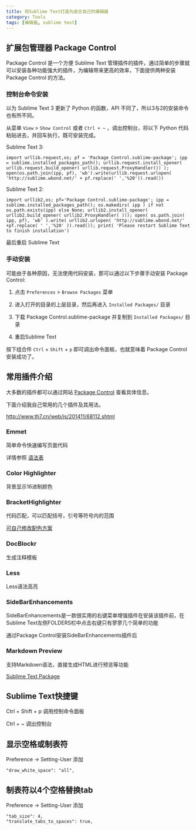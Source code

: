 ```yaml
---
title: 将Sublime Text打造为适合自己的编辑器
category: Tools
tags: [编辑器, sublime text]
---
```


## 扩展包管理器 Package Control

Package Control 是一个方便 Sublime Text 管理插件的插件，通过简单的步骤就可以安装各种功能强大的插件，为编辑带来更高的效率，下面提供两种安装 Package Control 的方法。

### 控制台命令安装

以为 Sublime Text 3 更新了 Python 的函数，API 不同了，所以3与2的安装命令也有所不同。

从菜单 `View` > `Show Control` 或者 `Ctrl + ~` ，调出控制台，将以下 Python 代码粘贴进去，并回车执行，既可安装完成。

Sublime Text 3:

```
import urllib.request,os; pf = 'Package Control.sublime-package'; ipp = sublime.installed_packages_path(); urllib.request.install_opener( urllib.request.build_opener( urllib.request.ProxyHandler()) ); open(os.path.join(ipp, pf), 'wb').write(urllib.request.urlopen( 'http://sublime.wbond.net/' + pf.replace(' ','%20')).read())
```

Sublime Text 2:

```
import urllib2,os; pf='Package Control.sublime-package'; ipp = sublime.installed_packages_path(); os.makedirs( ipp ) if not os.path.exists(ipp) else None; urllib2.install_opener( urllib2.build_opener( urllib2.ProxyHandler( ))); open( os.path.join( ipp, pf), 'wb' ).write( urllib2.urlopen( 'http://sublime.wbond.net/' +pf.replace( ' ','%20' )).read()); print( 'Please restart Sublime Text to finish installation')
```

最后重启 Sublime Text

### 手动安装

可能由于各种原因，无法使用代码安装，那可以通过以下步骤手动安装 Package Control:

1. 点击 `Preferences` > `Browse Packages` 菜单

2. 进入打开的目录的上层目录，然后再进入 `Installed Packages/` 目录

3. 下载 Package Control.sublime-package 并复制到 `Installed Packages/` 目录

4. 重启Sublime Text

按下组合件 `Ctrl` + `Shift` + `p` 即可调出命令面板，也就意味着 Package Control 安装成功了。

## 常用插件介绍

大多数的插件都可以通过网站 [Package Control](https://packagecontrol.io/) 查看具体信息。

下面介绍我自己常用的几个插件及其用法。

http://www.th7.cn/web/js/201411/68112.shtml

### Emmet

简单命令快速编写页面代码

详情参照 [语法表](http://docs.emmet.io/cheat-sheet/)

### Color Highlighter

背景显示16进制颜色

### BracketHighlighter

代码匹配，可以匹配括号，引号等符号内的范围

[可自己修改配色方案](http://www.dbpoo.com/sublime-text3-brackethighlighter/)

### DocBlockr 

生成注释模板

### Less

Less语法高亮

### SideBarEnhancements

SideBarEnhancements是一款很实用的右键菜单增强插件在安装该插件前，在Sublime Text左侧FOLDERS栏中点击右键只有寥寥几个简单的功能

通过Package Control安装SideBarEnhancements插件后

### Markdown Preview

支持Markdown语法，直接生成HTML进行预览等功能

[Sublime Text Package](https://packagecontrol.io/)

## Sublime Text快捷键

Ctrl + Shift + p 调用控制命令面板

Ctrl + ~ 调出控制台

## 显示空格或制表符

Preference -> Setting-User 添加

`"draw_white_space": "all",`

## 制表符以4个空格替换tab

Preference -> Setting-User 添加

```
"tab_size": 4,
"translate_tabs_to_spaces": true,
```